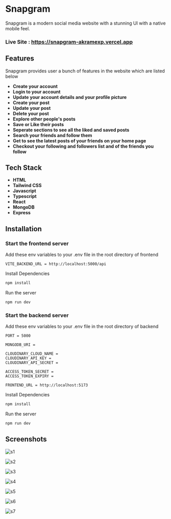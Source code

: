 # Snapgram

Snapgram is a modern social media website with a stunning UI with a native mobile feel.

### Live Site : https://snapgram-akramexp.vercel.app


## Features

Snapgram provides user a bunch of features in the website which are listed below

- **Create your account**
- **Login to your account**
- **Update your account details and your profile picture**
- **Create your post**
- **Update your post**
- **Delete your post**
- **Explore other people's posts**
- **Save or Like their posts**
- **Seperate sections to see all the liked and saved posts**
- **Search your friends and follow them**
- **Get to see the latest posts of your friends on your home page**
- **Checkout your following and followers list and of the friends you follow**

## Tech Stack

- **HTML**
- **Tailwind CSS**
- **Javascript**
- **Typescript**
- **React**
- **MongoDB**
- **Express**

## Installation

### Start the frontend server

Add these env variables to your .env file in the root directory of frontend

```
VITE_BACKEND_URL = http://localhost:5000/api
```

Install Dependencies

```bash
npm install
```

Run the server

```bash
npm run dev
```

### Start the backend server

Add these env variables to your .env file in the root directory of backend

```
PORT = 5000

MONGODB_URI =

CLOUDINARY_CLOUD_NAME =
CLOUDINARY_API_KEY =
CLOUDINARY_API_SECRET =

ACCESS_TOKEN_SECRET =
ACCESS_TOKEN_EXPIRY =

FRONTEND_URL = http://localhost:5173
```

Install Dependencies

```bash
npm install
```

Run the server

```bash
npm run dev
```

## Screenshots

![s1](https://github.com/AkramExp/snapgram/blob/main/screenshots/s1.png)

![s2](https://github.com/AkramExp/snapgram/blob/main/screenshots/s2.png)

![s3](https://github.com/AkramExp/snapgram/blob/main/screenshots/s3.png)

![s4](https://github.com/AkramExp/snapgram/blob/main/screenshots/s4.png)

![s5](https://github.com/AkramExp/snapgram/blob/main/screenshots/s5.png)

![s6](https://github.com/AkramExp/snapgram/blob/main/screenshots/s6.png)

![s7](https://github.com/AkramExp/snapgram/blob/main/screenshots/s7.png)
